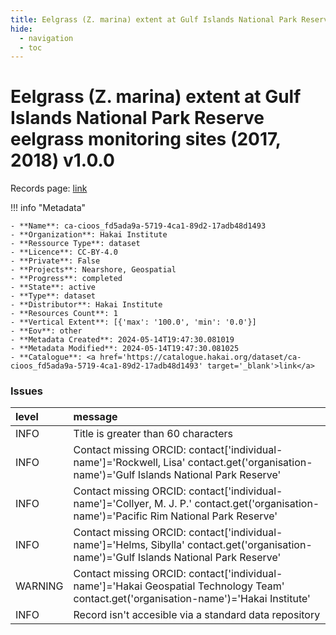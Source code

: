 ```yaml
---
title: Eelgrass (Z. marina) extent at Gulf Islands National Park Reserve eelgrass monitoring sites (2017, 2018) v1.0.0
hide:
  - navigation
  - toc
---
```


# Eelgrass (Z. marina) extent at Gulf Islands National Park Reserve eelgrass monitoring sites (2017, 2018) v1.0.0

Records page: <a href='https://catalogue.hakai.org/dataset/ca-cioos_fd5ada9a-5719-4ca1-89d2-17adb48d1493' target='_blank'>link</a>

<div id='map'></div>

!!! info "Metadata"
    
    - **Name**: ca-cioos_fd5ada9a-5719-4ca1-89d2-17adb48d1493 
    - **Organization**: Hakai Institute 
    - **Ressource Type**: dataset 
    - **Licence**: CC-BY-4.0 
    - **Private**: False 
    - **Projects**: Nearshore, Geospatial 
    - **Progress**: completed 
    - **State**: active 
    - **Type**: dataset 
    - **Distributor**: Hakai Institute 
    - **Resources Count**: 1 
    - **Vertical Extent**: [{'max': '100.0', 'min': '0.0'}] 
    - **Eov**: other 
    - **Metadata Created**: 2024-05-14T19:47:30.081019 
    - **Metadata Modified**: 2024-05-14T19:47:30.081025 
    - **Catalogue**: <a href='https://catalogue.hakai.org/dataset/ca-cioos_fd5ada9a-5719-4ca1-89d2-17adb48d1493' target='_blank'>link</a> 

### Issues

| level   | message                                                                                                                                    |
|:--------|:-------------------------------------------------------------------------------------------------------------------------------------------|
| INFO    | Title is greater than 60 characters                                                                                                        |
| INFO    | Contact missing ORCID: contact['individual-name']='Rockwell, Lisa' contact.get('organisation-name')='Gulf Islands National Park Reserve'   |
| INFO    | Contact missing ORCID: contact['individual-name']='Collyer, M. J. P.' contact.get('organisation-name')='Pacific Rim National Park Reserve' |
| INFO    | Contact missing ORCID: contact['individual-name']='Helms, Sibylla' contact.get('organisation-name')='Gulf Islands National Park Reserve'   |
| WARNING | Contact missing ORCID: contact['individual-name']='Hakai Geospatial Technology Team' contact.get('organisation-name')='Hakai Institute'    |
| INFO    | Record isn't accesible via a standard data repository                                                                                      |

<script>
   document.addEventListener("DOMContentLoaded", function() {
    var map = L.map('map').setView([51.505, -125.09], 5);
    L.tileLayer('https://tile.openstreetmap.org/{z}/{x}/{y}.png', {
        maxZoom: 19,
        attribution: '&copy; <a href="http://www.openstreetmap.org/copyright">OpenStreetMap</a>'
    }).addTo(map);
    var geojsonFeature = {
        "type": "Feature",
        "properties": {
            "name" : "Eelgrass (Z. marina) extent at Gulf Islands National Park Reserve eelgrass monitoring sites (2017, 2018) v1.0.0"
        },
        "geometry": {'type': 'Polygon', 'coordinates': [[[-123.81789453, 48.48393505], [-122.96096027, 48.48393505], [-122.96096027, 49.05595865], [-123.81789453, 49.05595865], [-123.81789453, 48.48393505]]]}
    }
    L.geoJSON(geojsonFeature).addTo(map);
   })
</script>